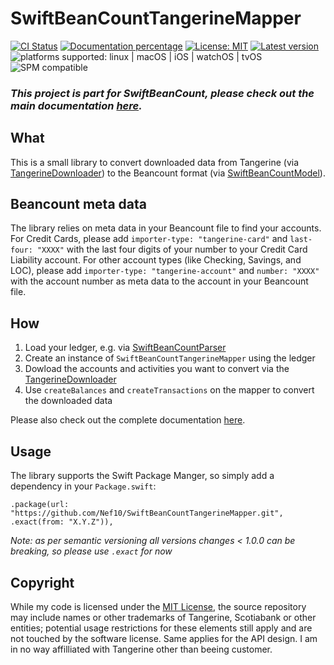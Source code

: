 # SwiftBeanCountTangerineMapper

[![CI Status](https://github.com/Nef10/SwiftBeanCountTangerineMapper/workflows/CI/badge.svg?event=push)](https://github.com/Nef10/SwiftBeanCountTangerineMapper/actions?query=workflow%3A%22CI%22) [![Documentation percentage](https://nef10.github.io/SwiftBeanCountTangerineMapper/badge.svg)](https://nef10.github.io/SwiftBeanCountTangerineMapper/) [![License: MIT](https://img.shields.io/github/license/Nef10/SwiftBeanCountTangerineMapper)](https://github.com/Nef10/SwiftBeanCountTangerineMapper/blob/main/LICENSE) [![Latest version](https://img.shields.io/github/v/release/Nef10/SwiftBeanCountTangerineMapper?label=SemVer&sort=semver)](https://github.com/Nef10/SwiftBeanCountTangerineMapper/releases) ![platforms supported: linux | macOS | iOS | watchOS | tvOS](https://img.shields.io/badge/platform-linux%20%7C%20macOS%20%7C%20iOS%20%7C%20watchOS%20%7C%20tvOS-blue) ![SPM compatible](https://img.shields.io/badge/SPM-compatible-blue)

### ***This project is part for SwiftBeanCount, please check out the main documentation [here](https://github.com/Nef10/SwiftBeanCount).***

## What

This is a small library to convert downloaded data from Tangerine (via [TangerineDownloader](https://github.com/Nef10/TangerineDownloader)) to the Beancount format (via [SwiftBeanCountModel](https://github.com/Nef10/SwiftBeanCountModel)).

## Beancount meta data

The library relies on meta data in your Beancount file to find your accounts. For Credit Cards, please add `importer-type: "tangerine-card"` and `last-four: "XXXX"` with the last four digits of your number to your Credit Card Liability account. For other account types (like Checking, Savings, and LOC), please add `importer-type: "tangerine-account"` and `number: "XXXX"` with the account number as meta data to the account in your Beancount file.

## How

1) Load your ledger, e.g. via  [SwiftBeanCountParser](https://github.com/Nef10/SwiftBeanCountParser)
2) Create an instance of `SwiftBeanCountTangerineMapper` using the ledger
3) Dowload the accounts and activities you want to convert via the [TangerineDownloader](https://github.com/Nef10/TangerineDownloader)
4) Use `createBalances` and `createTransactions` on the mapper to convert the downloaded data

Please also check out the complete documentation [here](https://nef10.github.io/SwiftBeanCountTangerineMapper/).

## Usage

The library supports the Swift Package Manger, so simply add a dependency in your `Package.swift`:

```
.package(url: "https://github.com/Nef10/SwiftBeanCountTangerineMapper.git", .exact(from: "X.Y.Z")),
```

*Note: as per semantic versioning all versions changes < 1.0.0 can be breaking, so please use `.exact` for now*

## Copyright

While my code is licensed under the [MIT License](https://github.com/Nef10/SwiftBeanCountTangerineMapper/blob/main/LICENSE), the source repository may include names or other trademarks of Tangerine, Scotiabank or other entities; potential usage restrictions for these elements still apply and are not touched by the software license. Same applies for the API design. I am in no way affilliated with Tangerine other than beeing customer.
